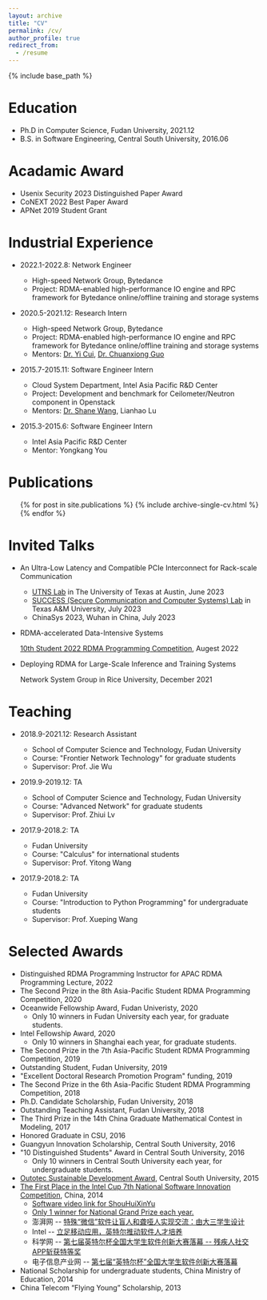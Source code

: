 ```yaml
---
layout: archive
title: "CV"
permalink: /cv/
author_profile: true
redirect_from:
  - /resume
---
```


{% include base_path %}

Education
======
* Ph.D in Computer Science, Fudan University, 2021.12
* B.S. in Software Engineering, Central South University, 2016.06

Acadamic Award
======
* Usenix Security 2023 Distinguished Paper Award
* CoNEXT 2022 Best Paper Award
* APNet 2019 Student Grant


Industrial Experience
======

* 2022.1-2022.8: Network Engineer
  * High-speed Network Group, Bytedance
  * Project: RDMA-enabled high-performance IO engine and RPC framework for Bytedance online/offline training and storage systems

* 2020.5-2021.12: Research Intern
  * High-speed Network Group, Bytedance
  * Project: RDMA-enabled high-performance IO engine and RPC framework for Bytedance online/offline training and storage systems
  * Mentors: [Dr. Yi Cui](https://scholar.google.com/citations?user=Yj8xxeAAAAAJ&hl=en), [Dr. Chuanxiong Guo](http://sysnetome.com/)


* 2015.7-2015.11: Software Engineer Intern
  * Cloud System Department, Intel Asia Pacific R&D Center
  * Project: Development and benchmark for Ceilometer/Neutron component in Openstack
  * Mentors: [Dr. Shane Wang](https://cn.linkedin.com/in/shane-wang-30629837), Lianhao Lu


* 2015.3-2015.6: Software Engineer Intern
  * Intel Asia Pacific R&D Center
  * Mentor: Yongkang You


Publications
======
  <ul>{% for post in site.publications %}
    {% include archive-single-cv.html %}
  {% endfor %}</ul>


Invited Talks
======

* An Ultra-Low Latency and Compatible PCIe Interconnect for Rack-scale Communication

  * [UTNS Lab](https://utns.cs.utexas.edu/) in The University of Texas at Austin, June 2023
  * [SUCCESS (Secure Communication and Computer Systems) Lab](https://success.cse.tamu.edu/) in Texas A&M University, July 2023
  * ChinaSys 2023, Wuhan in China, July 2023

* RDMA-accelerated Data-Intensive Systems

  [10th Student 2022 RDMA Programming Competition](https://www.hpcadvisorycouncil.com/events/2022/rdma/agenda.php), Augest 2022

* Deploying RDMA for Large-Scale Inference and Training Systems

  Network System Group in Rice University, December 2021

Teaching
======

* 2018.9-2021.12: Research Assistant
  * School of Computer Science and Technology, Fudan University
  * Course: "Frontier Network Technology" for graduate students
  * Supervisor: Prof. Jie Wu


* 2019.9-2019.12: TA
  * School of Computer Science and Technology, Fudan University
  * Course: "Advanced Network" for graduate students
  * Supervisor: Prof. Zhiui Lv


* 2017.9-2018.2: TA
  * Fudan University
  * Course: "Calculus" for international students
  * Supervisor: Prof. Yitong Wang


* 2017.9-2018.2: TA
  * Fudan University
  * Course: "Introduction to Python Programming" for undergraduate students
  * Supervisor: Prof. Xueping Wang  


  

Selected Awards
======
- Distinguished RDMA Programming Instructor for APAC RDMA Programming Lecture, 2022
- The Second Prize in the 8th Asia-Pacific Student RDMA Programming Competition, 2020
- Oceanwide Fellowship Award, Fudan Univeristy, 2020
  - Only 10 winners in Fudan University each year, for graduate students.
- Intel Fellowship Award, 2020
  - Only 10 winners in Shanghai each year, for graduate students.
- The Second Prize in the 7th Asia-Pacific Student RDMA Programming Competition, 2019
- Outstanding Student, Fudan University, 2019 
- "Excellent Doctoral Research Promotion Program" funding, 2019
- The Second Prize in the 6th Asia-Pacific Student RDMA Programming Competition, 2018
- Ph.D. Candidate Scholarship, Fudan University, 2018
- Outstanding Teaching Assistant, Fudan University, 2018
- The Third Prize in the 14th China Graduate Mathematical Contest in Modeling, 2017
- Honored Graduate in CSU, 2016
- Guangyun Innovation Scholarship, Central South University, 2016
- "10 Distinguished Students" Award in Central South University, 2016
  - Only 10 winners in Central South University each year, for undergraduate students.
- [Outotec Sustainable Development Award](https://news.csu.edu.cn/info/1003/121481.htm), Central South University, 2015
- [The First Place in the Intel Cup 7th National Software Innovation Competition](https://news.csu.edu.cn/info/1002/65771.htm), China, 2014
  - [Software video link for ShouHuiXinYu](https://youtu.be/PLGZZaL4f3I)
  - [Only 1 winner for National Grand Prize each year.](https://news.csu.edu.cn/info/1002/65779.htm)
  - 澎湃网 -- [特殊“微信”软件让盲人和聋哑人实现交流：由大三学生设计](https://www.thepaper.cn/newsDetail_forward_1279690)
  - Intel -- [立足移动应用，英特尔推动软件人才培养](https://newsroom.intel.cn/wp-content/uploads/sites/2/PR_Nov19_2014_01.pdf)
  - 科学网 -- [第七届英特尔杯全国大学生软件创新大赛落幕 -- 残疾人社交APP斩获特等奖](https://news.sciencenet.cn/htmlnews/2014/11/307371.shtm)
  - 电子信息产业网 -- [第七届“英特尔杯”全国大学生软件创新大赛落幕](http://www.cena.com.cn/ai/20141118/58915.html)
- National Scholarship for undergraduate students, China Ministry of Education, 2014
- China Telecom “Flying Young” Scholarship, 2013

<!-- - Merit Prize in the 2nd Asia Pacific HPC-AI Competition, 2019 -->


<!-- Talks
======
  <ul>{% for post in site.talks %}
    {% include archive-single-talk-cv.html %}
  {% endfor %}</ul>
   -->


<!-- Teaching
======
  <ul>{% for post in site.teaching %}
    {% include archive-single-cv.html %}
  {% endfor %}</ul> -->


  
<!-- Service and leadership
======
* Currently signed in to 43 different slack teams -->
